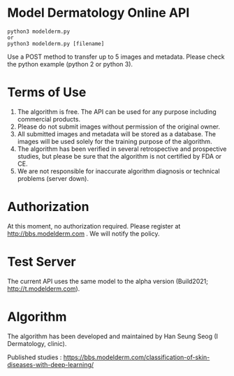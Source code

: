 # Model Dermatology Online API 

<pre><code>python3 modelderm.py
or
python3 modelderm.py [filename]
</code></pre>

Use a POST method to transfer up to 5 images and metadata. Please check the python example (python 2 or python 3). 

# Terms of Use
1) The algorithm is free. The API can be used for any purpose including commercial products.
2) Please do not submit images without permission of the original owner. 
3) All submitted images and metadata will be stored as a database. The images will be used solely for the training purpose of the algorithm. 
4) The algorithm has been verified in several retrospective and prospective studies, but please be sure that the algorithm is not certified by FDA or CE.
5) We are not responsible for inaccurate algorithm diagnosis or technical problems (server down).

# Authorization
At this moment, no authorization required. Please register at http://bbs.modelderm.com . We will notify the policy.

# Test Server
The current API uses the same model to the alpha version (Build2021; http://t.modelderm.com).

# Algorithm
The algorithm has been developed and maintained by Han Seung Seog (I Dermatology, clinic).

Published studies : https://bbs.modelderm.com/classification-of-skin-diseases-with-deep-learning/

